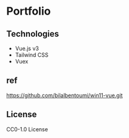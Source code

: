 # Portfolio

## Technologies
- Vue.js v3
- Tailwind CSS
- Vuex

## ref
https://github.com/bilalbentoumi/win11-vue.git

## License
CC0-1.0 License
